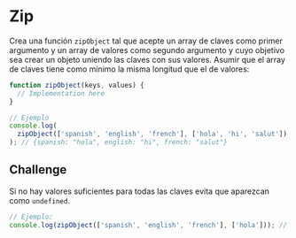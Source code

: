# Zip

Crea una función `zipObject` tal que acepte un array de claves como primer argumento y un array de valores como segundo argumento y cuyo objetivo sea crear un objeto uniendo las claves con sus valores.
Asumir que el array de claves tiene como mínimo la misma longitud que el de valores:

```javascript
function zipObject(keys, values) {
  // Implementation here
}

// Ejemplo
console.log(
  zipObject(['spanish', 'english', 'french'], ['hola', 'hi', 'salut'])
); // {spanish: "hola", english: "hi", french: "salut"}
```

## Challenge

Si no hay valores suficientes para todas las claves evita que aparezcan como `undefined`.

```javascript
// Ejemplo:
console.log(zipObject(['spanish', 'english', 'french'], ['hola'])); // {spanish: "hola"}
```
